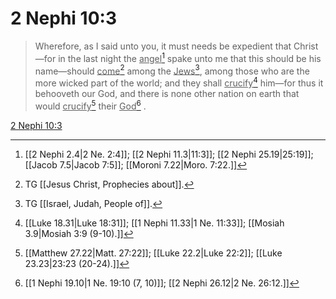 # 2 Nephi 10:3

> Wherefore, as I said unto you, it must needs be expedient that Christ—for in the last night the <u>angel</u>[^a] spake unto me that this should be his name—should <u>come</u>[^b] among the <u>Jews</u>[^c], among those who are the more wicked part of the world; and they shall <u>crucify</u>[^d] him—for thus it behooveth our God, and there is none other nation on earth that would <u>crucify</u>[^e] their <u>God</u>[^f] .

[2 Nephi 10:3](https://www.churchofjesuschrist.org/study/scriptures/bofm/2-ne/10?lang=eng&id=p3#p3)


[^a]: [[2 Nephi 2.4|2 Ne. 2:4]]; [[2 Nephi 11.3|11:3]]; [[2 Nephi 25.19|25:19]]; [[Jacob 7.5|Jacob 7:5]]; [[Moroni 7.22|Moro. 7:22.]]
[^b]: TG [[Jesus Christ, Prophecies about]].
[^c]: TG [[Israel, Judah, People of]].
[^d]: [[Luke 18.31|Luke 18:31]]; [[1 Nephi 11.33|1 Ne. 11:33]]; [[Mosiah 3.9|Mosiah 3:9 (9-10).]]
[^e]: [[Matthew 27.22|Matt. 27:22]]; [[Luke 22.2|Luke 22:2]]; [[Luke 23.23|23:23 (20-24).]]
[^f]: [[1 Nephi 19.10|1 Ne. 19:10 (7, 10)]]; [[2 Nephi 26.12|2 Ne. 26:12.]]
